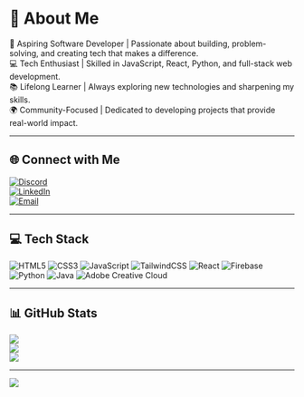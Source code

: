 # 💫 About Me
🚀 Aspiring Software Developer | Passionate about building, problem-solving, and creating tech that makes a difference.  
💻 Tech Enthusiast | Skilled in JavaScript, React, Python, and full-stack web development.  
📚 Lifelong Learner | Always exploring new technologies and sharpening my skills.  
🌍 Community-Focused | Dedicated to developing projects that provide real-world impact.

---

## 🌐 Connect with Me
[![Discord](https://img.shields.io/badge/Discord-%237289DA.svg?logo=discord&logoColor=white)](https://discord.gg/85kRxRgS)  
[![LinkedIn](https://img.shields.io/badge/LinkedIn-%230077B5.svg?logo=linkedin&logoColor=white)](https://www.linkedin.com/in/moosa-alam-470029310)  
[![Email](https://img.shields.io/badge/Email-D14836?logo=gmail&logoColor=white)](mailto:moosahameed07@gmail.com)

---

## 💻 Tech Stack
![HTML5](https://img.shields.io/badge/html5-%23E34F26.svg?style=for-the-badge&logo=html5&logoColor=white)
![CSS3](https://img.shields.io/badge/css3-%231572B6.svg?style=for-the-badge&logo=css3&logoColor=white)
![JavaScript](https://img.shields.io/badge/javascript-%23323330.svg?style=for-the-badge&logo=javascript&logoColor=%23F7DF1E)
![TailwindCSS](https://img.shields.io/badge/tailwindcss-%2338B2AC.svg?style=for-the-badge&logo=tailwind-css&logoColor=white)
![React](https://img.shields.io/badge/react-%2320232a.svg?style=for-the-badge&logo=react&logoColor=%2361DAFB)
![Firebase](https://img.shields.io/badge/firebase-%23039BE5.svg?style=for-the-badge&logo=firebase)
![Python](https://img.shields.io/badge/python-3670A0?style=for-the-badge&logo=python&logoColor=ffdd54)
![Java](https://img.shields.io/badge/java-%23ED8B00.svg?style=for-the-badge&logo=openjdk&logoColor=white)
![Adobe Creative Cloud](https://img.shields.io/badge/Adobe%20Creative%20Cloud-DA1F26.svg?style=for-the-badge&logo=Adobe%20Creative%20Cloud&logoColor=white)

---

## 📊 GitHub Stats
![](https://github-readme-stats.vercel.app/api?username=kenjiifx&theme=dark&hide_border=false&include_all_commits=false&count_private=false)  
![](https://nirzak-streak-stats.vercel.app/?user=kenjiifx&theme=dark&hide_border=false)  
![](https://github-readme-stats.vercel.app/api/top-langs/?username=kenjiifx&theme=dark&hide_border=false&layout=compact)

---

[![](https://visitcount.itsvg.in/api?id=kenjiifx&icon=0&color=0)](https://visitcount.itsvg.in)

<!-- Proudly created with GPRM ( https://gprm.itsvg.in ) -->
